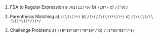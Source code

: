 1. FSA to Regular Expression
    a  `/01(11)*0/`
    b) `/10*/`
    c) `/[^0]/`

2. Parenthesis Matching
    a) `/(\(\))*/`
    b) `/(\(/(\(\))*\))*/`
    c) `/(\((\(/(\(\))*\))*/))*/`

3. Challenge Problems
    a) `/(0*10*10*)*0*10*/`
    b) `/(1*01*01*)*1/`
